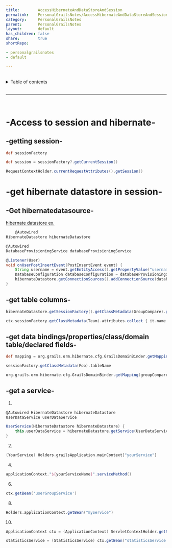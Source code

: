 ```yaml
---  
title:        AccessHibernateAndDataStoreAndSession  
permalink:    PersonalGrailsNotes/AccessHibernateAndDataStoreAndSession  
category:     PersonalGrailsNotes  
parent:       PersonalGrailsNotes  
layout:       default  
has_children: false  
share:        true  
shortRepo:

- personalgrailsnotes
- default

---  
```



<br/>  

<details markdown="block">  
<summary>  
Table of contents  
</summary>  
{: .text-delta }  
1. TOC  
{:toc}  
</details>  

<br/>  

***  

<br/>  

# -Access to session and hibernate-

## -getting session-

```groovy
def sessionFactory

def session = sessionFactory?.getCurrentSession()

RequestContextHolder.currentRequestAttributes().getSession()
```

# -get hibernate datastore in session-

## -Get hibernatedatasource-

[hibernate datastore ex.](https://guides.grails.org/grails-dynamic-multiple-datasources/guide/index.html  )

```groovy
    @Autowired
HibernateDatastore hibernateDatastore

@Autowired
DatabaseProvisioningService databaseProvisioningService

@Listener(User)
void onUserPostInsertEvent(PostInsertEvent event) {
    String username = event.getEntityAccess().getPropertyValue("username")
    DatabaseConfiguration databaseConfiguration = databaseProvisioningService.findDatabaseConfigurationByUsername(username)
    hibernateDatastore.getConnectionSources().addConnectionSource(databaseConfiguration.dataSourceName, databaseConfiguration.configuration)
}  
```

## -get table columns-

```groovy
hibernateDatastore.getSessionFactory().getClassMetadata(GroupCompare).getProperties().sort()

ctx.sessionFactory.getClassMetadata(Team).attributes.collect { it.name }

```

## -get data bindings/properties/class/domain table/declared fields-

```groovy 
def mapping = org.grails.orm.hibernate.cfg.GrailsDomainBinder.getMapping(UserGroup)

sessionFactory.getClassMetadata(Foo).tableName

org.grails.orm.hibernate.cfg.GrailsDomainBinder.getMapping(groupCompare.class).class.declaedFields  
```

## -get a service-

1.

```groovy
@Autowired HibernateDatastore hibernateDatastore
UserDataService userDataService

UserService(HibernateDatastore hibernateDatastore) {
    this.userDataService = hibernateDatastore.getService(UserDataService)
}
```

2.

```groovy
(YourService) Holders.grailsApplication.mainContext["yourService"]
```

4.

```groovy
applicationContext."${yourServiceName}".serviceMethod()
```

6.

```groovy
ctx.getBean('userGroupService')
```

8.

```groovy
Holders.applicationContext.getBean("myService")
```

10.

```groovy
ApplicationContext ctx = (ApplicationContext) ServletContextHolder.getServletContext().getAttribute(GrailsApplicationAttributes.APPLICATION_CONTEXT)

statisticsService = (StatisticsService) ctx.getBean("statisticsService ")
```